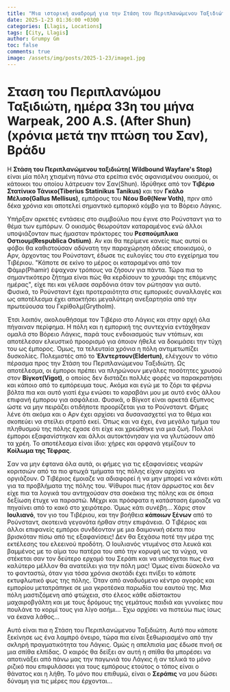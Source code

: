 ```yaml
---
title: "Μια ιστορική αναδρομή για την Στάση του Περιπλανώμενου Ταξιδιώτη"
date: 2025-1-23 01:36:00 +0300
categories: [Llagis, Locations]
tags: [City, Llagis]
author: Grumpy Gm
toc: false
comments: true
image: /assets/img/posts/2025-1-23/image1.jpg
---
```


# Σταση του Περιπλανώμου Ταξιδιώτη, ημέρα 33η του μήνα Warpeak, 200 A.S. (After Shun)(xρόνια μετά την πτώση του Σαν), Βράδυ

Η **Στάση του Περιπλανώμενου ταξιδιώτη( Wildbound Wayfare's Stop)** είναι μία πόλη χτισμένη πάνω στα ερείπια ενός αφανισμένου οικισμού, οι κάτοικοι του οποίου λάτρευαν τον Σαν(Shun). Ιδρύθηκε από τον **Τιβέριο Στατίνικο Τάνικο(Tiberius Statinikus Tanikus)** και τον **Γκάλο Μέλισο(Gallus Mellisus)**, εμπόρους του **Νέου Βοθ(New Voth)**, πριν από δέκα χρόνια και αποτελεί σημαντικό εμπορικό κόμβο για το Βόρειο Λάγκις.

Υπήρξαν αρκετές εντάσεις στο συμβούλιο που έγινε στο Ρούνσταντ για το θέμα των εμπόρων. Ο οικισμός θεωρούταν καταραμένος ενώ άλλοι υποψιάζονταν πως ήμασταν πράκτορες του **Ρεσπούμπλικα Οστιουμ(Respublica Ostium)**. Αν και θα περίμενε κανείς πως αυτοί οι φόβοι θα καθιστούσαν αδύνατη την παραχώρηση άδειας εποικισμού, ο Αρν, άρχοντας του Ρούνσταντ, έδωσε τις ευλογίες του στο εγχείρημα του Τιβέριου. "Κάποτε σε εκίνο το μέρος οι καταραμένοι από τον Φάμιρ(Phamir) έψαχναν τρόπους να ζήσουν για πάντα. Τώρα πια το σημαντικότερο ζήτημα είναι πώς θα κερδίσουν το χρυσάφι της επόμενης ημέρας", είχε πει και γέλασε σαρδόνια όταν τον ρώτησαν για αυτό. Φυσικά, το Ρούνσταντ έχει προτεραιότητα στις εμπορικές συναλλαγές και ως αποτέλεσμα έχει αποκτήσει μεγαλύτερη ανεξαρτησία από την πρωτεύουσα του Γκρίθολμ(Grytholm).

Έτσι λοιπόν, ακολουθήσαμε τον Τιβέριο στο Λάγκις και στην αρχή όλα πήγαιναν περίφημα. Η πόλη και η εμπορική της συντεχνία εντάχθηκαν ομαλά στο Βόρειο Λάγκις, παρά τους ενδοιασμούς των ντόπιων, και αποτέλεσαν ελκυστικό προορισμό για όποιον ήθελε να δοκιμάσει την τύχη του ως έμπορος. Όμως, τα τελευταία χρόνια η πόλη αντιμετωπίζει δυσκολίες. Πολεμιστές από το **Έλντερτουν(Eldertun)**, ελέγχουν το νότιο πέρασμα προς την Στάση του Περιπλανώμενου Ταξιδιώτη. Ως αποτέλεσμα, οι έμποροι πρέπει να πληρώνουν μεγάλες ποσότητες χρυσού στον **Βίγκοτ(Vigot)**, ο οποίος δεν διστάζει πολλές φορές να παρακρατήσει και κάποιο από το εμπόρευμα τους. Ακόμα και εγώ με το ζόρι τα φέρνω βόλτα πια και αυτό γιατί έχω ενώσει το καραβάνι μου με αυτό ενός άλλου επιφανή έμπορου για ασφάλεια. Φυσικά, ο Βίγκοτ είναι αρκετά έξυπνος ώστε να μην πειράζει οτιδήποτε προορίζεται για το Ρούνσταντ. Φήμες λένε ότι ακόμα και ο Αρν έχει αρχίσει να δυσανασχετεί για το θέμα και σκοπεύει να στείλει στρατό εκεί. Όπως και να έχει, ένα μεγάλο τμήμα του πληθυσμού της πόλης έχασε ότι είχε και χρεώθηκε για μια ζωή. Πολλοί έμποροι εξαφανίστηκαν και άλλοι αυτοκτόνησαν για να γλυτώσουν από τα χρέη. Το αποτέλεσμα είναι ίδιο: χήρες και ορφανά γεμίζουν το **Κοίλωμα της Τέφρας**.

Σαν να μην έφτανα όλα αυτά, οι φήμες για τις εξαφανίσεις νεαρών κοριτσιών από τα πιο φτωχά τμήματα της πόλης είχαν αρχίσει να οργιάζουν. Ο Τιβέριος έμοιαζε να αδιαφορεί ή να μην μπορεί να κάνει κάτι για τα προβλήματα της πόλης του. Ψίθυροι πως ήταν άρρωστος και δεν είχε πια τα λογικά του αντηχούσαν στα σοκάκια της πόλης και σε όποια δεξίωση έτυχε να παραστώ. Μέχρι και πρόσφατα η κατάσταση έμοιαζε να πηγαίνει από το κακό στο χειρότερο. Όμως κάτι συνέβη... Χάρις στον **Ιουλιανό**, τον γιο του Τιβέριου, και την βοήθεια **κάποιων ξένων** από το Ρούνσταντ, σκοτεινά γεγονότα ήρθαν στην επιφάνεια. Ο Τιβέριος και άλλοι επιφανείς εμπόροι συνδέονταν με μια δαιμονική σέκτα που βρισκόταν πίσω από τις εξαφανίσεις! Δεν θα ξεχάσω ποτέ την μέρα της εκτέλεσης του ελεεινού προδότη. Ο Ιουλιανός ντυμένος στα λευκά και βαμμένος με το αίμα του πατέρα του από την κορυφή ως τα νύχια, να στέκεται σαν τον δεύτερο ερχομό του Σεράπι και να υπόσχεται πως ένα καλύτερο μέλλον θα ανατείλει για την πόλη μας! Όμως είναι δύσκολο να το φανταστώ, όταν για τόσα χρόνια σκοτάδι έχει πνίξει το κάποτε εκτυφλωτικό φως της πόλης. Όταν από αναδυόμενο κέντρο αγοράς και εμπορίου μετατράπηκε σε μια γκροτέσκα παρωδία του εαυτού της. Μια πόλη μαστιζόμενη από φτώχεια, στο έλεος κάθε αδίστακτου μαχαιροβγάλτη και με τους δρόμους της γεμάτους παιδιά και γυναίκες που πουλάνε το κορμί τους για λίγο ασήμι... Έχω αρχίσει να πιστεύω πως ίσως να έκανα λάθος...

Αυτό είναι πια η Στάση του Περιπλανώμενου Ταξιδιώτη. Αυτό που κάποτε ξεκίνησε ως ένα λαμπρό όνειρο, τώρα πια είναι ξεθωριασμένο από την σκληρή πραγματικότητα του Λάγκις. Ομώς η απελπισία μας έδωσε πνοή σε μια σπίθα ελπίδας. Ο καιρός θα δείξει αν αυτή η σπίθα θα μπορέσει να αποτινάξει από πάνω μας την παγωνιά του Λάγκις ή αν τελικά το μόνο ριζικό που επιφυλάσσει για τους εμπόρους ετούτος ο τόπος είναι ο θάνατος και η λήθη. Το μόνο που επιθυμώ, είναι ο **Σεράπις** να μου δώσει δύναμη για τις μέρες που έρχονται...